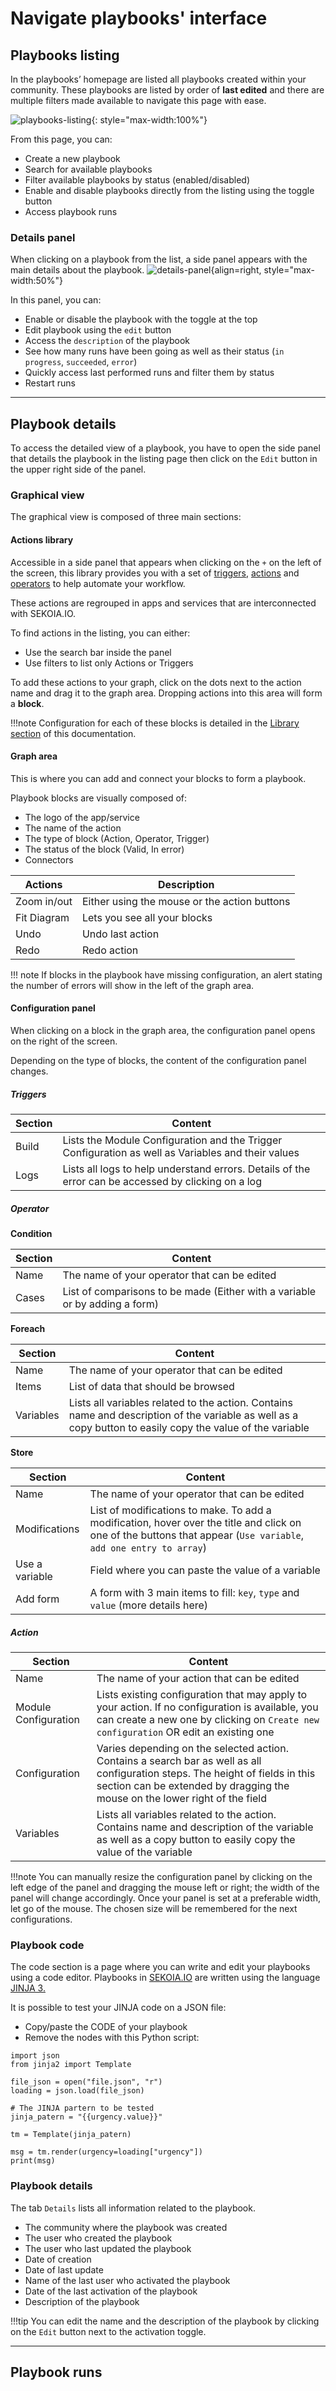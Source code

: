 # Navigate playbooks' interface

## Playbooks listing

In the playbooks’ homepage are listed all playbooks created within your community. These playbooks are listed by order of **last edited** and there are multiple filters made available to navigate this page with ease. 

![playbooks-listing](/assets/operation_center/playbooks/playbook-listing.png){: style="max-width:100%"}

From this page, you can: 

- Create a new playbook
- Search for available playbooks
- Filter available playbooks by status (enabled/disabled)
- Enable and disable playbooks directly from the listing using the toggle button
- Access playbook runs

### Details panel

When clicking on a playbook from the list, a side panel appears with the main details about the playbook.
![details-panel](/assets/operation_center/playbooks/details-panel.png){align=right, style="max-width:50%"}

In this panel, you can: 

- Enable or disable the playbook with the toggle at the top
- Edit playbook using the `edit` button
- Access the `description` of the playbook
- See how many runs have been going as well as their status (`in progress`, `succeeded`, `error`)
- Quickly access last performed runs and filter them by status
- Restart runs

----

## Playbook details

To access the detailed view of a playbook, you have to open the side panel that details the playbook in the listing page then click on the `Edit` button in the upper right side of the panel. 

### Graphical view

The graphical view is composed of three main sections: 

#### Actions library

Accessible in a side panel that appears when clicking on the `+` on the left of the screen, this library provides you with a set of [triggers](https://docs.sekoia.io/xdr/features/automate/triggers/), [actions](https://docs.sekoia.io/xdr/features/automate/actions/) and [operators](https://docs.sekoia.io/xdr/features/automate/operators/) to help automate your workflow. 

These actions are regrouped in apps and services that are interconnected with SEKOIA.IO. 

To find actions in the listing, you can either: 

- Use the search bar inside the panel
- Use filters to list only Actions or Triggers

To add these actions to your graph, click on the dots next to the action name and drag it to the graph area. Dropping actions into this area will form a **block**. 

!!!note 
  Configuration for each of these blocks is detailed in the [Library section](https://docs.sekoia.io/xdr/features/automate/library/aws/) of this documentation. 

#### Graph area

This is where you can add and connect your blocks to form a playbook.

Playbook blocks are visually composed of: 

- The logo of the app/service
- The name of the action
- The type of block (Action, Operator, Trigger)
- The status of the block (Valid, In error)
- Connectors

| Actions | Description |
| --- | --- |
| Zoom in/out | Either using the mouse or the action buttons |
| Fit Diagram | Lets you see all your blocks |
| Undo | Undo last action |
| Redo | Redo action |

!!! note
  If blocks in the playbook have missing configuration, an alert stating the number of errors will show in the left of the graph area. 

#### Configuration panel

When clicking on a block in the graph area, the configuration panel opens on the right of the screen. 

Depending on the type of blocks, the content of the configuration panel changes. 

##### Triggers

| Section | Content |
| --- | --- |
| Build | Lists the Module Configuration and the Trigger Configuration as well as Variables and their values |
| Logs | Lists all logs to help understand errors. Details of the error can be accessed by clicking on a log  |

##### Operator

**Condition**

| Section | Content |
| --- | --- |
| Name | The name of your operator that can be edited  |
| Cases  | List of comparisons to be made (Either with a variable or by adding a form) |

**Foreach**

| Section | Content |
| --- | --- |
| Name | The name of your operator that can be edited  |
| Items | List of data that should be browsed  |
| Variables | Lists all variables related to the action. Contains name and description of the variable as well as a copy button to easily copy the value of the variable  |

**Store**

| Section | Content |
| --- | --- |
| Name | The name of your operator that can be edited  |
| Modifications | List of modifications to make. To add a modification, hover over the title and click on one of the buttons that appear (`Use variable`, `add one entry to array`) |
| Use a variable | Field where you can paste the value of a variable |
| Add form | A form with 3 main items to fill: `key`, `type` and `value` (more details here) |

##### Action

| Section | Content |
| --- | --- |
| Name | The name of your action that can be edited  |
| Module Configuration | Lists existing configuration that may apply to your action. If no configuration is available, you can create a new one by clicking on `Create new configuration` OR edit an existing one  |
| Configuration | Varies depending on the selected action. Contains a search bar as well as all configuration steps. The height of fields in this section can be extended by dragging the mouse on the lower right of the field  |
| Variables | Lists all variables related to the action. Contains name and description of the variable as well as a copy button to easily copy the value of the variable  |

!!!note
  You can manually resize the configuration panel by clicking on the left edge of the panel and dragging the mouse left or right; the width of the panel  will change accordingly. Once your panel is set at a preferable width, let go of the mouse. The chosen size will be remembered for the next configurations.

### Playbook code

The code section is a page where you can write and edit your playbooks using a code editor. Playbooks in [SEKOIA.IO](http://SEKOIA.IO) are written using the language [JINJA 3.](https://jinja.palletsprojects.com/en/3.0.x/templates/) 

It is possible to test your JINJA code on a JSON file:

- Copy/paste the CODE of your playbook
- Remove the nodes with this Python script:

```
import json
from jinja2 import Template

file_json = open("file.json", "r")
loading = json.load(file_json)

# The JINJA partern to be tested
jinja_patern = "{{urgency.value}}"

tm = Template(jinja_patern)

msg = tm.render(urgency=loading["urgency"])
print(msg)

```

### Playbook details 

The tab `Details` lists all information related to the playbook. 

- The community where the playbook was created
- The user who created the playbook
- The user who last updated the playbook
- Date of creation
- Date of last update
- Name of the last user who activated the playbook
- Date of the last activation of the playbook
- Description of the playbook

!!!tip
  You can edit the name and the description of the playbook by clicking on the `Edit` button next to the activation toggle.
  
---

## Playbook runs

